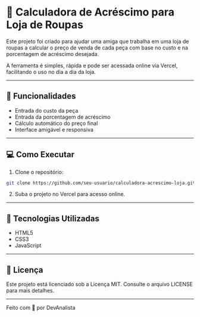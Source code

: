 # 👗 Calculadora de Acréscimo para Loja de Roupas

Este projeto foi criado para ajudar uma amiga que trabalha em uma loja de roupas a calcular o preço de venda de cada peça com base no custo e na porcentagem de acréscimo desejada.

A ferramenta é simples, rápida e pode ser acessada online via Vercel, facilitando o uso no dia a dia da loja.

---

## 🎯 Funcionalidades

- Entrada do custo da peça
- Entrada da porcentagem de acréscimo
- Cálculo automático do preço final
- Interface amigável e responsiva

---

## 💻 Como Executar

1. Clone o repositório:

```bash
git clone https://github.com/seu-usuario/calculadora-acrescimo-loja.git
```
2. Suba o projeto no Vercel para acesso online.

---

## 🧩 Tecnologias Utilizadas

- HTML5
- CSS3
- JavaScript

---

## 📄 Licença

Este projeto está licenciado sob a Licença MIT. Consulte o arquivo LICENSE para mais detalhes.

---

Feito com 💙 por DevAnalista
